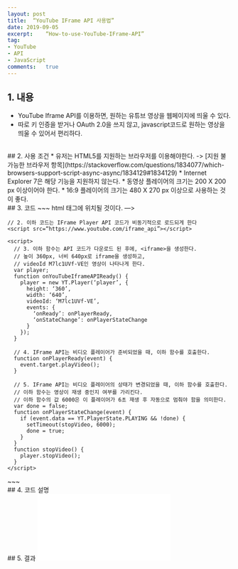 ```yaml
---
layout:	post
title:  “YouTube IFrame API 사용법”
date: 2019-09-05
excerpt:	“How-to-use-YouTube-IFrame-API”
tag:
- YouTube
- API
- JavaScript
comments:	true
---
```


## 1. 내용
* YouTube Iframe API를 이용하면, 원하는 유튜브 영상을 웹페이지에 띄울 수 있다.
* 따로 키 인증을 받거나 OAuth 2.0을 쓰지 않고, javascript코드로 원하는 영상을 띄울 수 있어서 편리하다.
<br>
## 2. 사용 조건
 * 유저는 HTML5를 지원하는 브라우저를 이용해야한다. -> [지원 불가능한 브라우저 항목](https://stackoverflow.com/questions/1834077/which-browsers-support-script-async-async/1834129#1834129)
 * Internet Explorer 7은 해당 기능을 지원하지 않는다.
 * 동영상 플레이어의 크기는 200 X 200 px 이상이어야 한다.
 * 16:9 플레이어의 크기는 480 X 270 px 이상으로 사용하는 것이 좋다.
<br>
## 3. 코드
~~~ html
<!DOCTYPE html>
<html>
  <body>
    <!— 1. iframe 비디오 플레이어는 “player” <div> 태그에 위치될 것이다. —>
    <div id=“player”></div>

    // 2. 이하 코드는 IFrame Player API 코드가 비동기적으로 로드되게 한다
    <script src=“https://www.youtube.com/iframe_api”></script>

    <script>
      // 3. 이하 함수는 API 코드가 다운로드 된 후에, <iframe>을 생성한다.
      // 높이 360px, 너비 640px로 iframe을 생성하고,
      // videoId M7lc1UVf-VE인 영상이 나타나게 한다.
      var player;
      function onYouTubeIframeAPIReady() {
        player = new YT.Player(‘player’, {
          height: ‘360’,
          width: ‘640’,
          videoId: ‘M7lc1UVf-VE’,
          events: {
            ‘onReady’: onPlayerReady,
            ‘onStateChange’: onPlayerStateChange
          }
        });
      }

      // 4. IFrame API는 비디오 플레이어가 준비되었을 때, 이하 함수를 호출한다.
      function onPlayerReady(event) {
        event.target.playVideo();
      }

      // 5. IFrame API는 비디오 플레이어의 상태가 변경되었을 때, 이하 함수를 호출한다.
      // 이하 함수는 영상이 재생 중인지 여부를 가리킨다.
      // 이하 함수의 값 6000은 이 플레이어가 6초 재생 후 자동으로 멈춰야 함을 의미한다.
      var done = false;
      function onPlayerStateChange(event) {
        if (event.data == YT.PlayerState.PLAYING && !done) {
          setTimeout(stopVideo, 6000);
          done = true;
        }
      }
      function stopVideo() {
        player.stopVideo();
      }
    </script>
  </body>
</html>
~~~
<br>
## 4. 코드 설명
<br>
## 5. 결과
<iframe width=“640” height=“360” src=“// [www.youtube.com/embed/M7lc1UVf-VE](http://www.youtube.com/embed/M7lc1UVf-VE) “ frameborder=“0”> </iframe>
